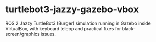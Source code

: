 # turtlebot3-jazzy-gazebo-vbox
ROS 2 Jazzy TurtleBot3 (Burger) simulation running in Gazebo inside VirtualBox, with keyboard teleop and practical fixes for black-screen/graphics issues.
